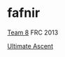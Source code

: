 fafnir
======

[Team 8](http://palyrobotics.com")
FRC 2013

[Ultimate Ascent](http://youtu.be/wa5MGEZNrf0)
